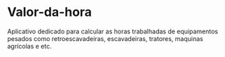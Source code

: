 # Valor-da-hora
Aplicativo dedicado para calcular as horas trabalhadas de equipamentos pesados como retroescavadeiras, escavadeiras, tratores, maquinas agrícolas e etc. 

